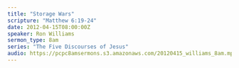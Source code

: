 ```yaml
---
title: "Storage Wars"
scripture: "Matthew 6:19-24"
date: 2012-04-15T08:00:00Z
speaker: Ron Williams
sermon_type: 8am
series: "The Five Discourses of Jesus"
audio: https://pcpc8amsermons.s3.amazonaws.com/20120415_williams_8am.mp3 
---
```




